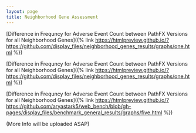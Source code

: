 ```yaml
---
layout: page
title: Neighborhood Gene Assessment
---
```



[Difference in Frequncy for Adverse Event Count between PathFX Versions for all Neighborhood Genes]({% link https://htmlpreview.github.io/?https://github.com/display_files/neighborhood_genes_results/graphs/one.html %})

[Difference in Frequncy for Adverse Event Count between PathFX Versions for all Neighborhood Genes]({% link https://htmlpreview.github.io/?https://github.com/display_files/neighborhood_genes_results/graphs/one.html %})


[Difference in Frequncy for Adverse Event Count between PathFX Versions for all Neighborhood Genes]({% link https://htmlpreview.github.io/?https://github.com/aryastark5/web_bench/blob/gh-pages/display_files/benchmark_general_results/graphs/five.html %})



(More Info will be uploaded ASAP)




